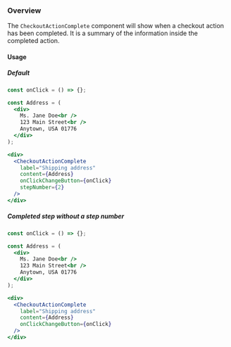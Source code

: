 ### Overview

The `CheckoutActionComplete` component will show when a checkout action has been completed. It is a summary of the information inside the completed action.

#### Usage

##### Default

```jsx
const onClick = () => {};

const Address = (
  <div>
    Ms. Jane Doe<br />
    123 Main Street<br />
    Anytown, USA 01776
  </div>
);

<div>
  <CheckoutActionComplete
    label="Shipping address"
    content={Address}
    onClickChangeButton={onClick}
    stepNumber={2}
  />
</div>
```

##### Completed step without a step number
```jsx
const onClick = () => {};

const Address = (
  <div>
    Ms. Jane Doe<br />
    123 Main Street<br />
    Anytown, USA 01776
  </div>
);

<div>
  <CheckoutActionComplete
    label="Shipping address"
    content={Address}
    onClickChangeButton={onClick}
  />
</div>
```
